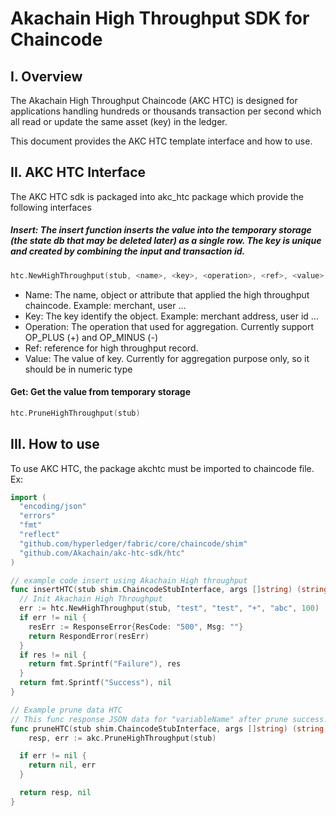 
# Akachain High Throughput SDK for Chaincode

## I. Overview

The Akachain High Throughput Chaincode (AKC HTC) is designed for applications handling hundreds or thousands transaction per second which all read or update the same asset (key) in the ledger.

This document provides the AKC HTC template interface and how to use.

## II. AKC HTC Interface

The AKC HTC sdk is packaged into akc_htc package which provide the following interfaces

##### Insert: The insert function inserts the value into the temporary storage (the state db that may be deleted later) as a single row. The key is unique and created by combining the input and transaction id.

```go
htc.NewHighThroughput(stub, <name>, <key>, <operation>, <ref>, <value>)
```

- Name: The name, object or attribute that applied the high throughput chaincode. Example: merchant, user ...
- Key: The key identify the object. Example: merchant address, user id ...
- Operation: The operation that used for aggregation. Currently support OP_PLUS (+) and OP_MINUS (-)
- Ref: reference for high throughput record.
- Value: The value of key. Currently for aggregation purpose only, so it should be in numeric type

#### Get: Get the value from temporary storage

```go
htc.PruneHighThroughput(stub)
```

## III. How to use

To use AKC HTC, the package akchtc must be imported to chaincode file. Ex:

```go
import (
  "encoding/json"
  "errors"
  "fmt"
  "reflect"
  "github.com/hyperledger/fabric/core/chaincode/shim"
  "github.com/Akachain/akc-htc-sdk/htc"
)

// example code insert using Akachain High throughput
func insertHTC(stub shim.ChaincodeStubInterface, args []string) (string, error) {
  // Init Akachain High Throughput
  err := htc.NewHighThroughput(stub, "test", "test", "+", "abc", 100)
  if err != nil {
  	resErr := ResponseError{ResCode: "500", Msg: ""}
  	return RespondError(resErr)
  }
  if res != nil {
    return fmt.Sprintf("Failure"), res
  }
  return fmt.Sprintf("Success"), nil
}

// Example prune data HTC
// This func response JSON data for "variableName" after prune success.
func pruneHTC(stub shim.ChaincodeStubInterface, args []string) (string, error) {
	resp, err := akc.PruneHighThroughput(stub)

  if err != nil {
    return nil, err
  }

  return resp, nil
}
```